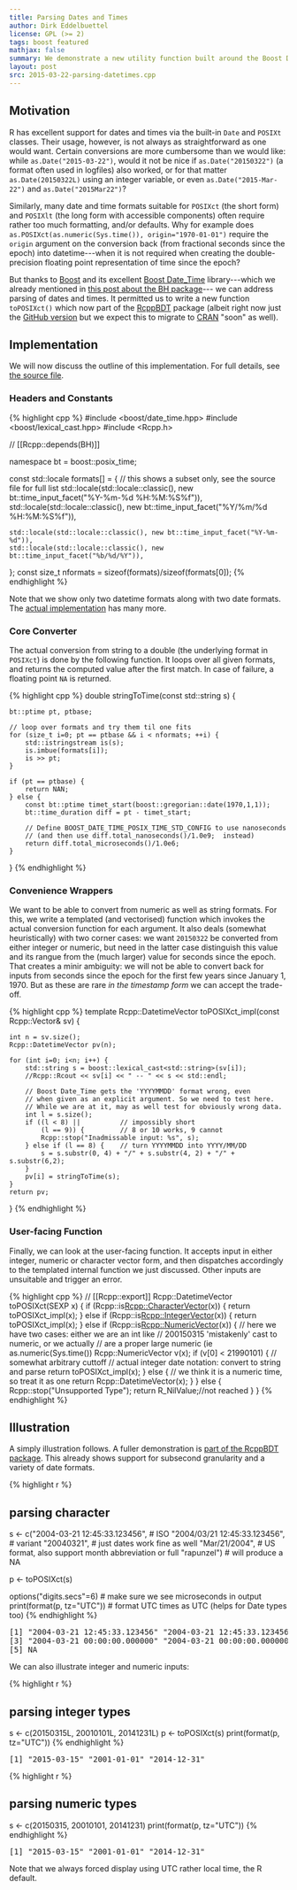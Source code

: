 ```yaml
---
title: Parsing Dates and Times 
author: Dirk Eddelbuettel
license: GPL (>= 2)
tags: boost featured
mathjax: false
summary: We demonstrate a new utility function built around the Boost Date_Time parsing functions.
layout: post
src: 2015-03-22-parsing-datetimes.cpp
---
```


## Motivation

R has excellent support for dates and times via the built-in `Date` and `POSIXt`
classes.  Their usage, however, is not always as straightforward as one
would want.  Certain conversions are more cumbersome than we would like: while
`as.Date("2015-03-22")`, would it not be nice if `as.Date("20150322")` (a
format often used in logfiles) also worked, or for that matter
`as.Date(20150322L)` using an integer variable, or even
`as.Date("2015-Mar-22")` and `as.Date("2015Mar22")`?

Similarly, many date and time formats suitable for `POSIXct` (the short form)
and `POSIXlt` (the long form with accessible components) often require rather too
much formatting, and/or defaults. Why for example does
`as.POSIXct(as.numeric(Sys.time()), origin="1970-01-01")` require the
`origin` argument on the conversion back (from fractional seconds since the
epoch) into datetime---when it is not required when creating the
double-precision floating point representation of time since the epoch?

But thanks to [Boost](http://www.boost.org) and its excellent
[Boost Date_Time](http://www.boost.org/doc/libs/1_57_0/doc/html/date_time.html)
library---which we already mentioned in
[this post about the BH package](/articles/using-boost-with-bh)--- we can
address parsing of dates and times.  It permitted us to write a new function
`toPOSIXct()` which now part of the
[RcppBDT](http://cran.r-project.org/package=RcppBDT) package (albeit right
now just the [GitHub version](https://github.com/eddelbuettel/rcppbdt) but we
expect this to migrate to [CRAN](http://cran.r-project.org) "soon" as well).

## Implementation

We will now discuss the outline of this implementation.  For full details,
see
[the source file](https://github.com/eddelbuettel/rcppbdt/blob/master/src/toPOSIXct.cpp).


### Headers and Constants


{% highlight cpp %}
#include <boost/date_time.hpp>
#include <boost/lexical_cast.hpp>
#include <Rcpp.h>

// [[Rcpp::depends(BH)]]

namespace bt = boost::posix_time;

const std::locale formats[] = {    // this shows a subset only, see the source file for full list
    std::locale(std::locale::classic(), new bt::time_input_facet("%Y-%m-%d %H:%M:%S%f")),
    std::locale(std::locale::classic(), new bt::time_input_facet("%Y/%m/%d %H:%M:%S%f")),

    std::locale(std::locale::classic(), new bt::time_input_facet("%Y-%m-%d")),
    std::locale(std::locale::classic(), new bt::time_input_facet("%b/%d/%Y")),
};
const size_t nformats = sizeof(formats)/sizeof(formats[0]);
{% endhighlight %}

Note that we show only two datetime formats along with two date
formats. The [actual implementation](https://github.com/eddelbuettel/rcppbdt/blob/master/src/toPOSIXct.cpp) has many more.


### Core Converter

The actual conversion from string to a double (the underlying format in
`POSIXct`) is done by the following function.  It loops over all given
formats, and returns the computed value after the first match. In case of
failure, a floating point `NA` is returned.

{% highlight cpp %}
double stringToTime(const std::string s) {

    bt::ptime pt, ptbase;

    // loop over formats and try them til one fits
    for (size_t i=0; pt == ptbase && i < nformats; ++i) {
        std::istringstream is(s);
        is.imbue(formats[i]);
        is >> pt;
    }
    
    if (pt == ptbase) {
        return NAN;
    } else { 
        const bt::ptime timet_start(boost::gregorian::date(1970,1,1));
        bt::time_duration diff = pt - timet_start;

        // Define BOOST_DATE_TIME_POSIX_TIME_STD_CONFIG to use nanoseconds
        // (and then use diff.total_nanoseconds()/1.0e9;  instead)
        return diff.total_microseconds()/1.0e6;
    }
}
{% endhighlight %}


### Convenience Wrappers

We want to be able to convert from numeric as well as string formats. For
this, we write a templated (and vectorised) function which invokes the actual
conversion function for each argument.  It also deals (somewhat
heuristically) with two corner cases: we want `20150322` be converted from
either integer or numeric, but need in the latter case distinguish this value
and its rangue from the (much larger) value for seconds since the epoch.
That creates a minir ambiguity: we will not be able to convert back for inputs
from seconds since the epoch for the first few years since January 1, 1970.
But as these are rare _in the timestamp form_ we can accept the trade-off.


{% highlight cpp %}
template <int RTYPE>
Rcpp::DatetimeVector toPOSIXct_impl(const Rcpp::Vector<RTYPE>& sv) {

    int n = sv.size();
    Rcpp::DatetimeVector pv(n);
    
    for (int i=0; i<n; i++) {
        std::string s = boost::lexical_cast<std::string>(sv[i]);
        //Rcpp::Rcout << sv[i] << " -- " << s << std::endl;

        // Boost Date_Time gets the 'YYYYMMDD' format wrong, even
        // when given as an explicit argument. So we need to test here.
        // While we are at it, may as well test for obviously wrong data.
        int l = s.size();
        if ((l < 8) ||          // impossibly short
            (l == 9)) {         // 8 or 10 works, 9 cannot
            Rcpp::stop("Inadmissable input: %s", s);
        } else if (l == 8) {    // turn YYYYMMDD into YYYY/MM/DD
            s = s.substr(0, 4) + "/" + s.substr(4, 2) + "/" + s.substr(6,2);
        }
        pv[i] = stringToTime(s);
    }
    return pv;
}
{% endhighlight %}

### User-facing Function

Finally, we can look at the user-facing function.  It accepts input in either
integer, numeric or character vector form, and then dispatches accordingly to
the templated internal function we just discussed.   Other inputs are
unsuitable and trigger an error.

{% highlight cpp %}
// [[Rcpp::export]]
Rcpp::DatetimeVector toPOSIXct(SEXP x) {
    if (Rcpp::is<Rcpp::CharacterVector>(x)) {
        return toPOSIXct_impl<STRSXP>(x);
    } else if (Rcpp::is<Rcpp::IntegerVector>(x)) {
        return toPOSIXct_impl<INTSXP>(x); 
    } else if (Rcpp::is<Rcpp::NumericVector>(x)) {
        // here we have two cases: either we are an int like
        // 200150315 'mistakenly' cast to numeric, or we actually
        // are a proper large numeric (ie as.numeric(Sys.time())
        Rcpp::NumericVector v(x);
        if (v[0] < 21990101) {  // somewhat arbitrary cuttoff
            // actual integer date notation: convert to string and parse
            return toPOSIXct_impl<REALSXP>(x);
        } else {
            // we think it is a numeric time, so treat it as one
            return Rcpp::DatetimeVector(x);
        }
    } else {
        Rcpp::stop("Unsupported Type");
        return R_NilValue;//not reached
    }
}
{% endhighlight %}

## Illustration

A simply illustration follows.   A fuller demonstration is
[part of the RcppBDT package](https://github.com/eddelbuettel/rcppbdt/blob/master/demo/toPOSIXct.R).
This already shows support for subsecond granularity and a variety of date formats.

{% highlight r %}
## parsing character
s <- c("2004-03-21 12:45:33.123456",    # ISO
       "2004/03/21 12:45:33.123456",    # variant
       "20040321",                      # just dates work fine as well
       "Mar/21/2004",                   # US format, also support month abbreviation or full
       "rapunzel")                      # will produce a NA

p <- toPOSIXct(s)

options("digits.secs"=6)                # make sure we see microseconds in output
print(format(p, tz="UTC"))              # format UTC times as UTC (helps for Date types too)
{% endhighlight %}



<pre class="output">
[1] &quot;2004-03-21 12:45:33.123456&quot; &quot;2004-03-21 12:45:33.123456&quot;
[3] &quot;2004-03-21 00:00:00.000000&quot; &quot;2004-03-21 00:00:00.000000&quot;
[5] NA                          
</pre>

We can also illustrate integer and numeric inputs:

{% highlight r %}
## parsing integer types
s <- c(20150315L, 20010101L, 20141231L)
p <- toPOSIXct(s)
print(format(p, tz="UTC"))
{% endhighlight %}



<pre class="output">
[1] &quot;2015-03-15&quot; &quot;2001-01-01&quot; &quot;2014-12-31&quot;
</pre>



{% highlight r %}
## parsing numeric types
s <- c(20150315, 20010101, 20141231)
print(format(p, tz="UTC"))
{% endhighlight %}



<pre class="output">
[1] &quot;2015-03-15&quot; &quot;2001-01-01&quot; &quot;2014-12-31&quot;
</pre>

Note that we always forced display using UTC rather local time, the R default.
